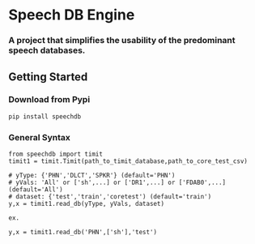 # Speech DB Engine
### A project that simplifies the usability of the predominant speech databases.

## Getting Started

### Download from Pypi

```bash
pip install speechdb
```

### General Syntax

```python3
from speechdb import timit
timit1 = timit.Timit(path_to_timit_database,path_to_core_test_csv)

# yType: {'PHN','DLCT','SPKR'} (default='PHN')
# yVals: 'All' or ['sh',...] or ['DR1',...] or ['FDAB0',...] (default='All')
# dataset: {'test','train','coretest') (default='train')
y,x = timit1.read_db(yType, yVals, dataset)

ex.

y,x = timit1.read_db('PHN',['sh'],'test')

```
